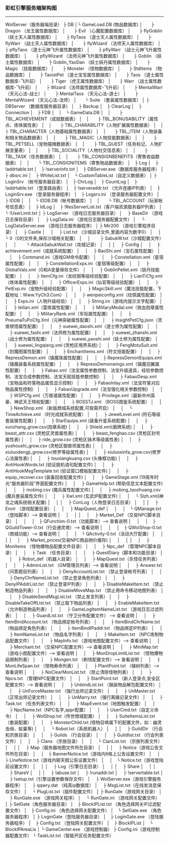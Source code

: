 ### 彩虹引擎服务端架构图
-------------------------------------------------- 
WolServer（服务器端目录） 
├ DB
│└ GameLoad.DB (物品数据库) 
│　　├ Dragon （龙王属性数据库）
│　　├ Evil （心魔配置数据库）
│　　├ flyGoblin （妖士天人属性数据库） 
│　　├ flyTaos （道士天人属性数据库）
│　　├ flyWarr （战士天人属性数据库）
│　　├ flyWizard （法师天人属性数据库）
│　　├ pflyTaos （道士元神飞升属性数据库）
│　　├ pflyWarr （战士元神飞升属性数据库）
│　　├ pflyWizard （法师元神飞升属性数据库）
│　　├ Goblin （妖士属性数据库）
│　　├ Goblin_YaoDan （妖士妖丹属性数据库）
│　　├ Magic （技能数据库）
│　　├ Monster （怪物数据库）
│　　├ StdItems （物品数据库）
│　　├ TaoistPet （道士宝宝属性数据库）
│　　├ Taos （道士属性数据库-飞升前）
│　　├ Tiger （虎王属性数据库）
│　　├ Warr （战士属性数据库-飞升前）
│　　├ Wizard （法师属性数据库-飞升前）
│　　├ MentalWarr （天元心法-战士）
│　　├ MentalTaos （天元心法-道士）
│　　├ MentalWizard （天元心法-法师）
│　　└ Suite （套装属性数据库）
│
├ DBServer （数据库服务器目录）
│　├ Backup
│　├ ClearLog
│　├ Connection 
│　├ FDB
│　│　└ GameData.DB
│　│　　├ TBL_ACHIEVEMENT（成就数据表）
│　│　　├ TBL_BONUSABILITY（属性点、炼体属性表）
│　│　　├ TBL_CHARABILITY（人物扩展属性数据表）
│　│　　├ TBL_CHARACTER（人物基础属性数据表） 
│　│　　├ TBL_ITEM（人物装备和相关物品数据表）
│　│　　├ TBL_MAGIC（人物技能数据表）
│　│　　├ TBL_PETSELL（宠物摆摊数据表）
│　│　　├ TBL_QUEST（任务标记、人物扩展变量表） 
│　│　　├ TBL_SOCIALITY（人物社交信息表）
│　│　　├ TBL_TASK（任务数据表）
│　│　　├ TBL_CONSIGNBENEFITS（寄售收益数据表）
│　│　　└ TBL_CONSIGNITEMS（寄售物品数据表）
│　├ Log
│　├ !addrtable.txt
│　├ !serverinfo.txt
│　├ DBServer.exe（数据库服务器程序） 
│　├ dbsrc.ini
│　├ WhiteList.txt
│　└ CustomTableList（自定义数据表）
│
├ LoginSrv （帐号服务器目录）
│　├ ChrLog
│　├ CountLog 
│　├ !addrtable.txt （登录路由表）
│　├ !serveraddr.txt （允许连接IP列表）
│　├ LoginSrv.exe （登录服务器程序）
│　├ Logsrv.ini （登录服务器配置文件） 
│　├ IDDB
│　│　└ IDDB.DB（帐号数据库）
│　│　　└ TBL_ACCOUNT（玩家帐号信息表）
│　├ IdLog
│　├ !ResServerList.txt（客户端资源服务器IP列表）
│　└ !UserLimit.txt
│
├ LogServer （游戏日志服务器目录）
│ 　├ BaseDir （游戏日志保存目录）
│ 　├ LogData.ini （游戏日志服务器配置文件）
│　 └ LogDataServer.exe （游戏日志服务器程序）
│
├ Mir200 （游戏引擎程序目录）
│　 ├ Castle
│ 　│　 ├ List.txt （沙城目录文件,里面内容为数字0）
│ 　│　 └ 0（0的文件夹,保存沙城相关配置）
│ 　│　　 ├ SabukW.txt（沙城配置文件）
│ 　│　　 └ AttackSabukWall.txt（攻城记录） 
│ 　│ 
│ 　├ Config
│ 　│　 ├ achievement.xml（成就系统配置）
│　 │ 　├ BaoShi.xml（宝石属性配置）
│ 　│ 　├ Command.ini（游戏GM命令配置）
│　 │ 　├ Constellation.xml（星宿属性配置）
│　 │ 　├ ConstellationExps.ini（星宿等级配置） 
│　 │ 　├ GlobalVals.xml（G和A变量保存文件）
│　 │ 　├ GoblinPellet.xml（妖丹技能配置）
│ 　│　 ├ ItemCfg.ini（龙纹钢等级经验配置）
│ 　│ 　├ LianTiCfg.xml（炼体属性配置）
│ 　│ 　├ OfficerExps.ini（仙官等级经验配置）
│ 　│ 　├ PetExp.ini（宠物升级经验配置）
│ 　│ 　├ MagicSkill.xml（魔法技能配置，下载地址：Www.YyCh3.Com）
│ 　│　 ├ wenpeiconfig.xml（纹佩属性配置）
│　 │　 ├ Exps.ini（人物升级经验）
│　 │ 　├ String.ini（游戏内提示文字配置）
│　 │ 　├ leilian.xml（雷炼属性配置）
│　 │ 　├ MilitaryMedal.xml（铁血勋章属性配置）
│　 │ 　├ MilitaryRank.xml（军衔属性配置）
│　 │ 　├ PneumaTuPoCfg.Xml（元神突破属性配置）
│　 │ 　├ InsightPetCfg.json（灵兽顿悟属性配置）
│　 │ 　├ xuewei_daoshi.xml（道士修为属性配置）
│　 │ 　├ xuewei_fashi.xml（法师修为属性配置）
│　 │ 　├ xuewei_zhanshi.xml（战士修为属性配置）
│　 │ 　├ xuewei_yaoshi.xml（妖士修为属性配置）
│　 │ 　├ xuewei_lingqiang.xml (灵枪区境界系统)
│　 │ 　├ FengMotuSuit.xml（封魔图属性配置）
│　 │ 　├ Enchantitems.xml（符文技能配置）
│　 │ 　├ RepressDemon.xml（镇魔珠属性配置）
│　 │ 　├ RepressDemonEquips.xml（镇魔装备系统属性配置）
│　 │ 　├ RepressDemonwings.xml（镇魔羽翼属性配置）
│　 │ 　├ Fabao.xml（法宝属性参数控制、法宝升级道具，经验参数控制、法宝合成参数控制、法宝天赋技能参数控制）
│　 │ 　├ FabaoDesp.xml（宝物品和符箓物品属性显示控制）
│　 │ 　├ FabaoInlay.xml（法宝符箓对应物品属性控制）
│　 │ 　├ FabaoUpgrade.xml（法宝强化相关参数控制）
│　 │ 　├ WSPCfg.xml（万兽谱属性配置）
│　 │ 　├ Privilege.xml（最新中州英豪、神武天王特权配置）
│　 │ 　├ BOSSTJ.xml （BOSS图鉴系统配置）
│　 │ 　├ NewShop.xml （新版商城系统配置,可按需开启）
│　 │ 　└ TimeAchieve.xml （时光成就系统配置）
│　 │ 　├ JewelLevel.xml (符石等级套装属性配置)
│　 │ 　├ StarEquips.xml (装备升星系统配置)
│　 │ 　├ xunzhang_grow.csv(勋章系统)
│　 │ 　├ Shield.xml(盾牌系统)
│　 │ 　├ beast_attr.csv (灵枪区灵兽属性表)
│　 │ 　├ beast_fenghao.csv (灵枪区封号属性表)
│　 │ 　├ ride_grow.csv (灵枪区骑术等级属性表)
│　 │ 　├ yushoushi_grow.csv (灵枪区御兽师属性表)
│　 │ 　├ xiuluodengji_grow.csv(修罗等级属性表)
│　 │ 　├ xiuluoxinfa_grow.csv(修罗心法属性表)
│　 │ 　├ touxiangkuang.csv (头像框功能) 
│　 │ 　├ AntiHookWords.txt (验证脱机语句配置文件)
│　 │ 　├ AntiHookMsgTemplate.txt (验证窗口模板配置文件)
│　 │ 　├ equip_recover.csv (装备回收配置文件)
│　 │ 　├ GameStage.xml (19周年时光“服务器阶段”界面配置文件)
│　 │ 　├ GameHelp.txt (帮助信息文本配置文件)
│　 │ 　├ mobing.csv (魔兵属性配置文件)
│　 │ 　├ mobing_taozhuang.csv (魔兵套装属性文件)
│　 │ 　├ Xwl.xml (玄武炉配置文件)
│　 │ 　└ Slzh.xml(神龙之魂系统相关配置)
│　 │
│　 ├ ConLog（人物登录日志目录）
│ 　│
│　 ├ Envir （游戏配置目录） 
│ 　│ 　├ MapQuest_def
│ 　│ 　│　└ QManage.txt（登陆脚本）--> 查看说明 
│　 │　 │ 
│　 │ 　├ Market_Def （交易NPC脚本目录）
│　 │ 　│　├ QFunction-0.txt（功能脚本）--> 查看说明
│　 │ 　│　├ QGuildTower-0.txt（行会通灵塔）--> 查看说明
│　 │ 　│　├ QWolShop-0.txt（商城功能）--> 查看说明
│　 │ 　│　└ QActivity-0.txt（活动大厅配置）
│　 │　 │ 
│　 │　 ├ Market_prices(交易NPC商品物价缓存) 
│　 │　 │ 
│ 　│　 ├ MonItems （怪物爆物品配置文件目录）
│ 　│ 　├ Npc_def （管理NPC脚本目录）
│ 　│　 ├ Task （任务目录）
│ 　│　 ├ QuestDiary（脚本和功能目录）
│ 　│ 　├ Robot_def（机器人目录）
│ 　│ 　├ MapQuest.txt（杀怪任务列表）
│　 │ 　├ AdminList.txt （GM管理员列表）--> 查看说明
│　 │ 　├ Answer.txt （问答题目列表）
│ 　│ 　├ DenyAccountList.txt （禁止登录帐号列表）
│ 　│ 　├ DenyChrNameList.txt （禁止登录角色列表）
│　 │ 　├ DenyIPAddrList.txt （禁止登录IP列表）
│　 │　 ├ DisableMakeItem.txt （禁止制造物品列表）
│ 　│ 　├ DisableMoveMap.txt （禁止用命令移动地图列表）
│ 　│ 　├ DisableSendMsgList.txt （禁止发言列表）
│　 │ 　├ DisableTakeOffList.txt （禁止取下物品列表）
│　 │ 　├ EnableMakeItem.txt （允许制造物品列表）
│　 │ 　├ GameLogItemNameList.txt （游戏日志过滤列表）
│ 　│ 　├ GuardList.txt （守卫分布配置文件） --> 查看说明
│　 │ 　├ ItemBindAccount.txt （物品绑定帐号列表）
│　 │　 ├ ItemBindChrName.txt （物品绑定角色列表）
│ 　│ 　├ ItemBindIPaddr.txt （物品绑定IP列表）
│ 　│ 　├ ItemNameList.txt （物品名字列表） 
│ 　│ 　├ MakeItem.txt （NPC炼制物品配置文件）
│ 　│ 　├ MapInfo.txt （游戏地图配置文件）--> 查看说明
│ 　│ 　├ Merchant.txt （交易NPC配置文件）--> 查看说明
│ 　│ 　├ MiniMap.txt （游戏小图配置文件）--> 查看说明
│ 　│ 　├ MonDropLimitList.txt （怪物爆物品限制列表）
│ 　│ 　├ Mongen.txt （刷怪配置文件）--> 查看说明
│ 　│ 　├ MonLifeSpan.txt （怪物寿命列表）
│ 　│ 　├ PlantPoint.txt （植树列表）--> 查看说明 
│ 　│ 　├ NoClearMonList.txt （禁止清除怪物列表）
│ 　│　 ├ Npcs.txt （管理NPC配置文件）
│　 │ 　├ StartPoint.txt （新人登录点,安全区配置文件）--> 查看说明
│　 │ 　├ UnbindList.txt （捆装物品解包配置文件）
│ 　│ 　├ UnForceMaster.txt （强行出师记录文件）
│ 　│ 　├ UnMaster.txt （正常出师记录文件）
│ 　│ 　├ UnMarry.txt （强行离婚记录文件）
│ 　│ 　├ Task.txt （任务列表文件）
│ 　│ 　├ MapEvent.txt（地图触发配置）
│ 　│ 　├ NpcName.txt（NPC名字,appr配置）
│ 　│ 　├ UserCmd.txt（自定义命令）
│ 　│　 ├ WolShop.txt（传世商城配置）
│　 │　 ├ SuiteItemsList.txt（套装配置）
│　 │　 ├ MonsterChild.txt (怪物召唤属下的配置文件，如：幽灵虫母、蚁巢等)
│　 │　 └ Robot.txt（系统机器人）
│ 　│
│ 　├ GuildDir （行会和宗族目录） 
│ 　│　 ├ Guilds （行会目录）
│　 │　 ├ Guildlist.txt （行会列表文件）
│ 　│ 　├ Clans （宗族目录） 
│ 　│ 　└ ClanList.txt （宗族列表文件） 
│ 　│
│ 　├ Map（服务器地图文件所在目录）
│ 　│
│　 ├ Notice（游戏公告文件所在目录）
│ 　│　├ BannerNotice.txt（游戏内6格上公告设置文件）
│ 　│　├ LineNotice.txt（游戏内聊天框公告设置文件）
│ 　│　└ Notice.txt（游戏登陆前设置文件） 
│ 　│
│ 　├ Log（引擎日志目录）
│ 　│
│　 ├ Share
│　 │
│ 　├ ShareV
│ 　│
│ 　├ !abuse.txt 
│　 ├ !runaddr.txt 
│ 　├ !servertable.txt
│ 　├ !setup.txt（引擎设置参数保存文件）
│ 　├ WolServer.exe（游戏引擎服务器程序）
│ 　├ qqwry.dat （纯真ip数据库）
│ 　├ MsgList.txt（在线发消息保存文件）
│ 　└ PlugList.txt（插件配置文件） 
│ 
├ RunGate（游戏网关目录）
│ 　├ RunGate.exe （游戏网关程序）
│ 　└ RunGate.ini （游戏网关配置文件）
│
├ SelGate（角色服务器目录）
│　├ BlockIPList.txt （角色选择网关IP过滤配置文件）
│　├ Config.ini （角色选择网关配置文件）
│　└ SelGate.exe （角色服务器程序）
│ 
├ LoginGate（登陆服务器目录） 
│　├ LoginGate.exe （登陆服务器程序） 
│　├ Config.txt （登陆网关配置文件）
│　├ BlockIPList 
│　└ BlockIPAreaLis
│ 
└ GameCenter.exe （游戏控制器） 
├ Config.ini（游戏控制器配置文件） 
└ TaskList.txt（智能开区任务配置文件）
